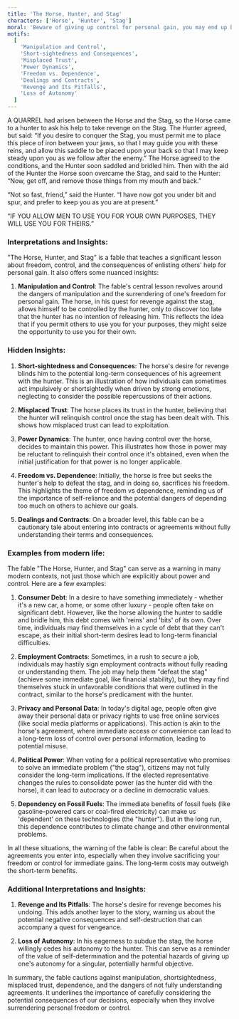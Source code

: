 ```yaml
---
title: 'The Horse, Hunter, and Stag'
characters: ['Horse', 'Hunter', 'Stag']
moral: 'Beware of giving up control for personal gain, you may end up being controlled.'
motifs:
  [
    'Manipulation and Control',
    'Short-sightedness and Consequences',
    'Misplaced Trust',
    'Power Dynamics',
    'Freedom vs. Dependence',
    'Dealings and Contracts',
    'Revenge and Its Pitfalls',
    'Loss of Autonomy'
  ]
---
```


A QUARREL had arisen between the Horse and the Stag, so the Horse came to a hunter to ask his help to take revenge on the Stag. The Hunter agreed, but said: “If you desire to conquer the Stag, you must permit me to place this piece of iron between your jaws, so that I may guide you with these reins, and allow this saddle to be placed upon your back so that I may keep steady upon you as we follow after the enemy.” The Horse agreed to the conditions, and the Hunter soon saddled and bridled him. Then with the aid of the Hunter the Horse soon overcame the Stag, and said to the Hunter: “Now, get off, and remove those things from my mouth and back.”

“Not so fast, friend,” said the Hunter. “I have now got you under bit and spur, and prefer to keep you as you are at present.”

“IF YOU ALLOW MEN TO USE YOU FOR YOUR OWN PURPOSES, THEY WILL USE YOU FOR THEIRS.”

### Interpretations and Insights:

"The Horse, Hunter, and Stag" is a fable that teaches a significant lesson about freedom, control, and the consequences of enlisting others' help for personal gain. It also offers some nuanced insights:

1. **Manipulation and Control**: The fable's central lesson revolves around the dangers of manipulation and the surrendering of one's freedom for personal gain. The horse, in his quest for revenge against the stag, allows himself to be controlled by the hunter, only to discover too late that the hunter has no intention of releasing him. This reflects the idea that if you permit others to use you for your purposes, they might seize the opportunity to use you for their own.

### Hidden Insights:

1. **Short-sightedness and Consequences**: The horse's desire for revenge blinds him to the potential long-term consequences of his agreement with the hunter. This is an illustration of how individuals can sometimes act impulsively or shortsightedly when driven by strong emotions, neglecting to consider the possible repercussions of their actions.

2. **Misplaced Trust**: The horse places its trust in the hunter, believing that the hunter will relinquish control once the stag has been dealt with. This shows how misplaced trust can lead to exploitation.

3. **Power Dynamics**: The hunter, once having control over the horse, decides to maintain this power. This illustrates how those in power may be reluctant to relinquish their control once it's obtained, even when the initial justification for that power is no longer applicable.

4. **Freedom vs. Dependence**: Initially, the horse is free but seeks the hunter's help to defeat the stag, and in doing so, sacrifices his freedom. This highlights the theme of freedom vs dependence, reminding us of the importance of self-reliance and the potential dangers of depending too much on others to achieve our goals.

5. **Dealings and Contracts**: On a broader level, this fable can be a cautionary tale about entering into contracts or agreements without fully understanding their terms and consequences.

### Examples from modern life:

The fable "The Horse, Hunter, and Stag" can serve as a warning in many modern contexts, not just those which are explicitly about power and control. Here are a few examples:

1. **Consumer Debt**: In a desire to have something immediately - whether it's a new car, a home, or some other luxury - people often take on significant debt. However, like the horse allowing the hunter to saddle and bridle him, this debt comes with 'reins' and 'bits' of its own. Over time, individuals may find themselves in a cycle of debt that they can't escape, as their initial short-term desires lead to long-term financial difficulties.

2. **Employment Contracts**: Sometimes, in a rush to secure a job, individuals may hastily sign employment contracts without fully reading or understanding them. The job may help them "defeat the stag" (achieve some immediate goal, like financial stability), but they may find themselves stuck in unfavorable conditions that were outlined in the contract, similar to the horse's predicament with the hunter.

3. **Privacy and Personal Data**: In today's digital age, people often give away their personal data or privacy rights to use free online services (like social media platforms or applications). This action is akin to the horse's agreement, where immediate access or convenience can lead to a long-term loss of control over personal information, leading to potential misuse.

4. **Political Power**: When voting for a political representative who promises to solve an immediate problem ("the stag"), citizens may not fully consider the long-term implications. If the elected representative changes the rules to consolidate power (as the hunter did with the horse), it can lead to autocracy or a decline in democratic values.

5. **Dependency on Fossil Fuels**: The immediate benefits of fossil fuels (like gasoline-powered cars or coal-fired electricity) can make us 'dependent' on these technologies (the "hunter"). But in the long run, this dependence contributes to climate change and other environmental problems.

In all these situations, the warning of the fable is clear: Be careful about the agreements you enter into, especially when they involve sacrificing your freedom or control for immediate gains. The long-term costs may outweigh the short-term benefits.

### Additional Interpretations and Insights:

1. **Revenge and Its Pitfalls**: The horse's desire for revenge becomes his undoing. This adds another layer to the story, warning us about the potential negative consequences and self-destruction that can accompany a quest for vengeance.

2. **Loss of Autonomy**: In his eagerness to subdue the stag, the horse willingly cedes his autonomy to the hunter. This can serve as a reminder of the value of self-determination and the potential hazards of giving up one's autonomy for a singular, potentially harmful objective.

In summary, the fable cautions against manipulation, shortsightedness, misplaced trust, dependence, and the dangers of not fully understanding agreements. It underlines the importance of carefully considering the potential consequences of our decisions, especially when they involve surrendering personal freedom or control.
